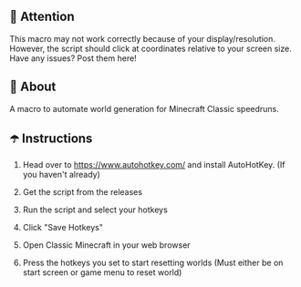 ## 🗿 Attention ##

This macro may not work correctly because of your display/resolution. 
However, the script should click at coordinates relative to your screen size.
Have any issues? Post them here!

## 👾 About ##

A macro to automate world generation for Minecraft Classic speedruns.

## ☂️ Instructions ##

1) Head over to https://www.autohotkey.com/ and install AutoHotKey. (If you haven't already)

2) Get the script from the releases

3) Run the script and select your hotkeys

4) Click "Save Hotkeys"

5) Open Classic Minecraft in your web browser

6) Press the hotkeys you set to start resetting worlds (Must either be on start screen or game menu to reset world)
